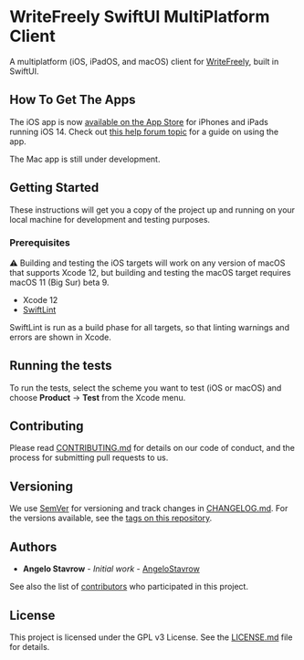 #  WriteFreely SwiftUI MultiPlatform Client

A multiplatform (iOS, iPadOS, and macOS) client for [WriteFreely](https://writefreely.org/), built in SwiftUI.

## How To Get The Apps

The iOS app is now [available on the App Store](https://apps.apple.com/us/app/writefreely/id1531530896) for iPhones and iPads running iOS 14. Check out [this help forum topic](https://discuss.write.as/t/using-the-writefreely-ios-app/1946) for a guide on using the app.

The Mac app is still under development.

## Getting Started

These instructions will get you a copy of the project up and running on your local machine for development and testing purposes.

### Prerequisites

⚠️ Building and testing the iOS targets will work on any version of macOS that supports Xcode 12, but building and testing the macOS target requires macOS 11 (Big Sur) beta 9.

- Xcode 12
- [SwiftLint](https://github.com/realm/SwiftLint)

SwiftLint is run as a build phase for all targets, so that linting warnings and errors are shown in Xcode.

## Running the tests

To run the tests, select the scheme you want to test (iOS or macOS) and choose **Product** &rarr; **Test** from the Xcode menu.

## Contributing

Please read [CONTRIBUTING.md](CONTRIBUTING.md) for details on our code of conduct, and the process for submitting pull requests to us.

## Versioning

We use [SemVer](https://semver.org/) for versioning and track changes in [CHANGELOG.md](CHANGELOG.md). For the versions available, see the
[tags on this repository](https://github.com/writeas/writefreely-swiftui-multiplatform/tags).

## Authors

- **Angelo Stavrow** - _Initial work_ - [AngeloStavrow](https://github.com/AngeloStavrow)

See also the list of [contributors](https://github.com/writeas/writefreely-swiftui-multiplatform/contributors) who participated in this project.

## License

This project is licensed under the GPL v3 License. See the [LICENSE.md](LICENSE.md) file for details.
